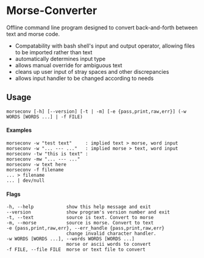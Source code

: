 # Morse-Converter
Offline command line program designed to convert back-and-forth between text and morse code.

 * Compatability with bash shell's input and output operator, allowing files to be imported rather than text
 * automatically determines input type
 * allows manual override for ambiguous text
 * cleans up user input of stray spaces and other discrepancies
 * allows input handler to be changed according to needs 


## Usage
```
morseconv [-h] [--version] [-t | -m] [-e {pass,print,raw,err}] (-w WORDS [WORDS ...] | -f FILE)
```

#### Examples
```
morseconv -w "test text"     : implied text > morse, word input
morseconv -w "... --- ..."   : implied morse > text, word input
morseconv -tw "this is text" : 
morseconv -mw "... --- ..."
morseconv -w text here
morseconv -f filename
... > filename
... | dev/null
```

#### Flags
```
-h, --help            show this help message and exit
--version             show program's version number and exit
-t, --text            source is text. Convert to morse
-m, --morse           source is morse. Convert to text
-e {pass,print,raw,err}, --err_handle {pass,print,raw,err}
                      change invalid character handler.
-w WORDS [WORDS ...], --words WORDS [WORDS ...]
                      morse or ascii words to convert
-f FILE, --file FILE  morse or text file to convert
```
